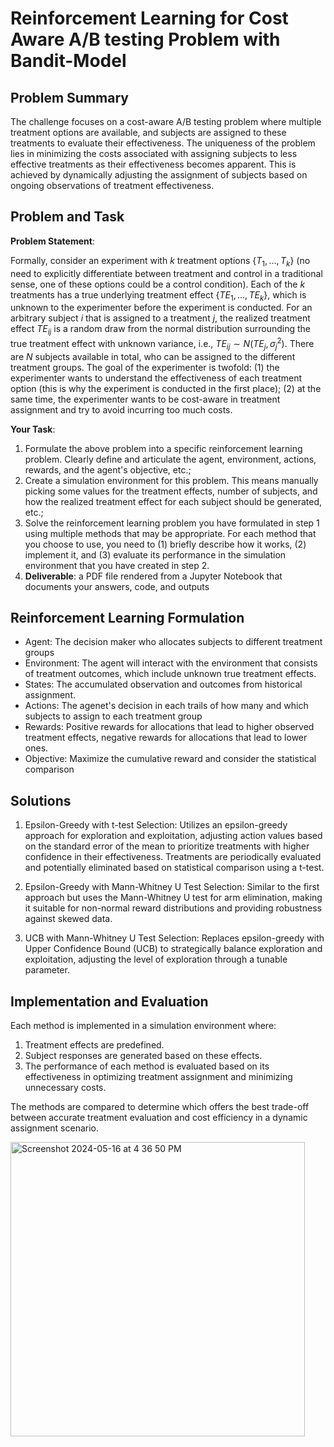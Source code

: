 # Reinforcement Learning for Cost Aware A/B testing Problem with Bandit-Model

## Problem Summary
The challenge focuses on a cost-aware A/B testing problem where multiple treatment options are available, and subjects are assigned to these treatments to evaluate their effectiveness. The uniqueness of the problem lies in minimizing the costs associated with assigning subjects to less effective treatments as their effectiveness becomes apparent. This is achieved by dynamically adjusting the assignment of subjects based on ongoing observations of treatment effectiveness.

## Problem and Task

**Problem Statement**: 

Formally, consider an experiment with $k$ treatment options $\{T_1, \ldots, T_k\}$ (no need to explicitly differentiate between treatment and control in a traditional sense, one of these options could be a control condition). Each of the $k$ treatments has a true underlying treatment effect $\{TE_1, \ldots, TE_k\}$, which is unknown to the experimenter before the experiment is conducted. For an arbitrary subject $i$ that is assigned to a treatment $j$, the realized treatment effect $TE_{ij}$ is a random draw from the normal distribution surrounding the true treatment effect with unknown variance, i.e., $TE_{ij} \sim N(TE_j, \sigma^2_j)$. There are $N$ subjects available in total, who can be assigned to the different treatment groups. The goal of the experimenter is twofold: (1) the experimenter wants to understand the effectiveness of each treatment option (this is why the experiment is conducted in the first place); (2) at the same time, the experimenter wants to be cost-aware in treatment assignment and try to avoid incurring too much costs.

**Your Task**:
1. Formulate the above problem into a specific reinforcement learning problem. Clearly define and articulate the agent, environment, actions, rewards, and the agent's objective, etc.;
2. Create a simulation environment for this problem. This means manually picking some values for the treatment effects, number of subjects, and how the realized treatment effect for each subject should be generated, etc.;
3. Solve the reinforcement learning problem you have formulated in step 1 using multiple methods that may be appropriate. For each method that you choose to use, you need to (1) briefly describe how it works, (2) implement it, and (3) evaluate its performance in the simulation environment that you have created in step 2.
4. **Deliverable**: a PDF file rendered from a Jupyter Notebook that documents your answers, code, and outputs

## Reinforcement Learning Formulation
- Agent: The decision maker who allocates subjects to different treatment groups
- Environment: The agent will interact with the environment that consists of treatment outcomes, which include unknown true treatment effects.
- States: The accumulated observation and outcomes from historical assignment.
- Actions: The agenet's decision in each trails of how many and which subjects to assign to each treatment group
- Rewards: Positive rewards for allocations that lead to higher observed treatment effects, negative rewards for allocations that lead to lower ones.
- Objective: Maximize the cumulative reward and consider the statistical comparison

## Solutions 
1. Epsilon-Greedy with t-test Selection: Utilizes an epsilon-greedy approach for exploration and exploitation, adjusting action values based on the standard error of the mean to prioritize treatments with higher confidence in their effectiveness. Treatments are periodically evaluated and potentially eliminated based on statistical comparison using a t-test.

2. Epsilon-Greedy with Mann-Whitney U Test Selection: Similar to the first approach but uses the Mann-Whitney U test for arm elimination, making it suitable for non-normal reward distributions and providing robustness against skewed data.

3. UCB with Mann-Whitney U Test Selection: Replaces epsilon-greedy with Upper Confidence Bound (UCB) to strategically balance exploration and exploitation, adjusting the level of exploration through a tunable parameter.

## Implementation and Evaluation
Each method is implemented in a simulation environment where:

1. Treatment effects are predefined.
2. Subject responses are generated based on these effects.
3. The performance of each method is evaluated based on its effectiveness in optimizing treatment assignment and minimizing unnecessary costs.

The methods are compared to determine which offers the best trade-off between accurate treatment evaluation and cost efficiency in a dynamic assignment scenario.

<img width="471" alt="Screenshot 2024-05-16 at 4 36 50 PM" src="https://github.com/YenChenHsu/Reinforcement-Learning-with-Bandit-Model-/assets/57134574/a2ae3081-6014-4d5e-8cc8-fdd5eca2c90b">

